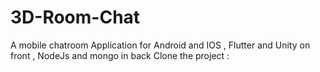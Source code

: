 # 3D-Room-Chat
A mobile chatroom Application for Android and IOS , Flutter and Unity on front , NodeJs and mongo in back
Clone the project : 
